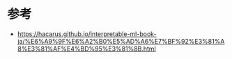 # 参考
- https://hacarus.github.io/interpretable-ml-book-ja/%E6%A9%9F%E6%A2%B0%E5%AD%A6%E7%BF%92%E3%81%A8%E3%81%AF%E4%BD%95%E3%81%8B.html